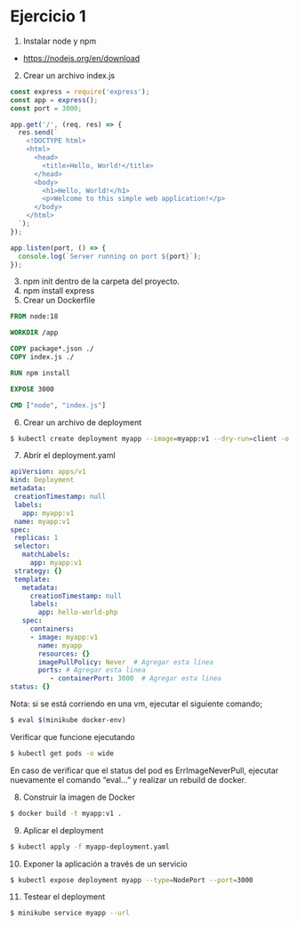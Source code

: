 # Ejercicio 1

1.	Instalar node y npm
- https://nodejs.org/en/download

2.	Crear un archivo index.js

```javascript
const express = require('express');
const app = express();
const port = 3000;

app.get('/', (req, res) => {
  res.send(`
    <!DOCTYPE html>
    <html>
      <head>
        <title>Hello, World!</title>
      </head>
      <body>
        <h1>Hello, World!</h1>
        <p>Welcome to this simple web application!</p>
      </body>
    </html>
  `);
});

app.listen(port, () => {
  console.log(`Server running on port ${port}`);
});
```

3.	npm init dentro de la carpeta del proyecto.
4.	npm install express
5.	Crear un Dockerfile

```dockerfile
FROM node:18

WORKDIR /app

COPY package*.json ./
COPY index.js ./

RUN npm install

EXPOSE 3000

CMD ["node", "index.js"]
```


6.	Crear un archivo de deployment
```bash
$ kubectl create deployment myapp --image=myapp:v1 --dry-run=client -o yaml > myapp-deployment.yaml
```


7.	Abrir el deployment.yaml
```yaml
apiVersion: apps/v1
kind: Deployment
metadata:
 creationTimestamp: null
 labels:
   app: myapp:v1
 name: myapp:v1
spec:
 replicas: 1
 selector:
   matchLabels:
     app: myapp:v1
 strategy: {}
 template:
   metadata:
     creationTimestamp: null
     labels:
       app: hello-world-php
   spec:
     containers:
     - image: myapp:v1
       name: myapp
       resources: {}
       imagePullPolicy: Never  # Agregar esta línea
       ports: # Agregar esta linea
          - containerPort: 3000  # Agregar esta linea
status: {}
```

Nota: si se está corriendo en una vm, ejecutar el siguiente comando; 
```bash
$ eval $(minikube docker-env)
```
Verificar que funcione ejecutando

```bash
$ kubectl get pods -o wide
```
En caso de verificar que el status del pod es ErrImageNeverPull, ejecutar nuevamente el comando “eval…” y realizar un rebuild de docker.

	
8.	Construir la imagen de Docker

```bash
$ docker build -t myapp:v1 .
```

9.	Aplicar el deployment

```bash
$ kubectl apply -f myapp-deployment.yaml
```

10.	Exponer la aplicación a través de un servicio

```bash
$ kubectl expose deployment myapp --type=NodePort --port=3000
```

11.	Testear el deployment

```bash
$ minikube service myapp --url
```



